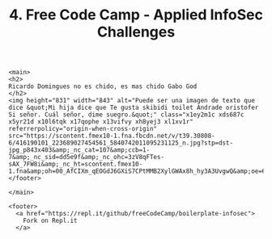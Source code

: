 
<html>
  <head>
    <title>Infosec Challenges</title>
    <meta name="" content="Free Code Camp - Infosec Challenges">
    <link rel="shortcut icon" href="https://cdn.hyperdev.com/us-east-1%3A52a203ff-088b-420f-81be-45bf559d01b1%2Ffavicon.ico" type="image/x-icon"/>
    <meta charset="utf-8">
    <meta http-equiv="X-UA-Compatible" content="IE=edge">
    <meta name="viewport" content="width=device-width, initial-scale=1">
    <link rel="stylesheet" href="style.css">
  </head>

  <body>
    <header>
      <h1>
        4. Free Code Camp - Applied InfoSec Challenges
      </h1>
    </header>

    <main>
    <h2>
    Ricardo Domingues no es chido, es mas chido Gabo God
    </h2>
    <img height="831" width="843" alt="Puede ser una imagen de texto que dice &quot;Mi hija dice que Te gusta skibidi toilet Andrade oristofer Si señor. Cuál señor, dime suegro.&quot;" class="x1ey2m1c xds687c x5yr21d x10l6tqk x17qophe x13vifvy xh8yej3 xl1xv1r" referrerpolicy="origin-when-cross-origin" src="https://scontent.fmex10-1.fna.fbcdn.net/v/t39.30808-6/416190101_223689027454561_5840742011095231125_n.jpg?stp=dst-jpg_p843x403&amp;_nc_cat=107&amp;ccb=1-7&amp;_nc_sid=dd5e9f&amp;_nc_ohc=3zV8qFTes-sAX_7FW8i&amp;_nc_ht=scontent.fmex10-1.fna&amp;oh=00_AfCIXm_qEOGdJ6GXiS7CPtMMB2XylGWAx8h_hy3A3UvgwQ&amp;oe=659C7D88">
    </footer>
    
    </main>

    <footer>
      <a href="https://repl.it/github/freeCodeCamp/boilerplate-infosec">
        Fork on Repl.it
      </a>
      

  </body>
</html>
